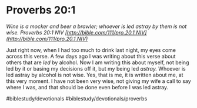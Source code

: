 # Proverbs 20:1
*Wine is a mocker and beer a brawler; whoever is led astray by them is not wise.*
*Proverbs 20:1 NIV*
*[http://bible.com/111/pro.20.1.NIV](http://bible.com/111/pro.20.1.NIV)*

Just right now, when I had too much to drink last night, my eyes come across this verse.
A few days ago I was writing about this verse about others that are *led* by alcohol. Now I am writing this about myself, not being led by it or basing my decisions off it, but my being led *astray.*
Whoever is led astray by alcohol is not wise. Yes, that is me, it is written about me, at this very moment.
I have not been very wise, not giving my wife a call to say where I was, and that should be done even before I was led astray.

#biblestudy/devotionals #biblestudy/devotionals/proverbs